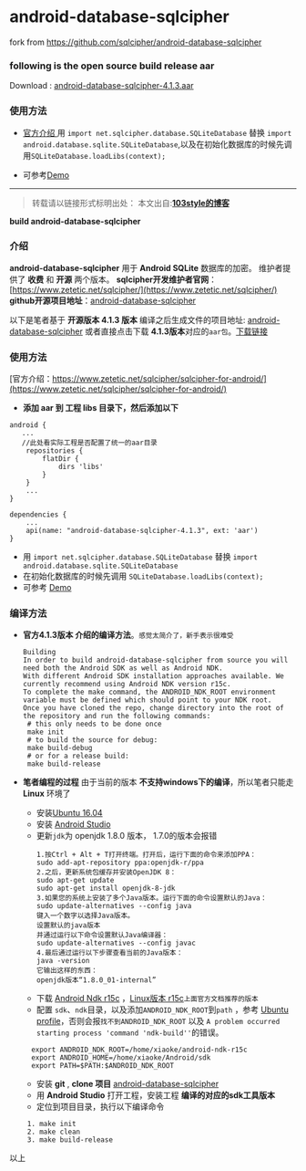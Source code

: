 # android-database-sqlcipher
fork from https://github.com/sqlcipher/android-database-sqlcipher

### following is the open source build release aar

Download : [android-database-sqlcipher-4.1.3.aar](https://github.com/103style/android-database-sqlcipher/blob/master/outputs/aar/android-database-sqlcipher-4.1.3.aar)

### 使用方法
* [官方介绍 ](https://www.zetetic.net/sqlcipher/sqlcipher-for-android/)
  用 `import net.sqlcipher.database.SQLiteDatabase` 替换 `import android.database.sqlite.SQLiteDatabase`,以及在初始化数据库的时候先调用`SQLiteDatabase.loadLibs(context);`

* 可参考[Demo](https://github.com/103style/android-database-sqlcipher/tree/master/Demo)
---



>转载请以链接形式标明出处： 
本文出自:[**103style的博客**](http://blog.csdn.net/lxk_1993) 

**build android-database-sqlcipher**
### 介绍
**android-database-sqlcipher**  用于 **Android SQLite** 数据库的加密。
维护者提供了 **收费** 和 **开源** 两个版本。
**sqlcipher开发维护者官网**：[https://www.zetetic.net/sqlcipher/](https://www.zetetic.net/sqlcipher/)
**github开源项目地址**：[android-database-sqlcipher](https://github.com/sqlcipher/android-database-sqlcipher)


以下是笔者基于 **开源版本 4.1.3 版本** 编译之后生成文件的项目地址: [android-database-sqlcipher](https://github.com/103style/android-database-sqlcipher)
或者直接点击下载 **4.1.3版本**对应的`aar包`。[下载链接](https://raw.githubusercontent.com/103style/android-database-sqlcipher/master/outputs/aar/android-database-sqlcipher-4.1.3.aar)

### 使用方法
[官方介绍：https://www.zetetic.net/sqlcipher/sqlcipher-for-android/](https://www.zetetic.net/sqlcipher/sqlcipher-for-android/)
* **添加 aar 到 工程 libs 目录下，然后添加以下**
```
android {
   ...
   //此处看实际工程是否配置了统一的aar目录
    repositories {
        flatDir {
            dirs 'libs'
        }
    }
    ...
}

dependencies {
    ...
    api(name: "android-database-sqlcipher-4.1.3", ext: 'aar')
}
```
* 用 `import net.sqlcipher.database.SQLiteDatabase` 替换 `import android.database.sqlite.SQLiteDatabase`
* 在初始化数据库的时候先调用 `SQLiteDatabase.loadLibs(context);`
* 可参考 [Demo](https://github.com/103style/android-database-sqlcipher/tree/master/Demo)

### 编译方法
* **官方4.1.3版本 介绍的编译方法**。`感觉太简介了，新手表示很难受`
    ```
    Building
    In order to build android-database-sqlcipher from source you will need both the Android SDK as well as Android NDK. 
    With different Android SDK installation approaches available. We currently recommend using Android NDK version r15c. 
    To complete the make command, the ANDROID_NDK_ROOT environment variable must be defined which should point to your NDK root. 
    Once you have cloned the repo, change directory into the root of the repository and run the following commands:
     # this only needs to be done once
     make init
     # to build the source for debug:
     make build-debug
     # or for a release build:
     make build-release
    ```

* **笔者编程的过程**
  由于当前的版本 **不支持windows下的编译**，所以笔者只能走 **Linux** 环境了
  * 安装[Ubuntu 16.04](http://www.ubuntu.org.cn/download/desktop)
  * 安装 [Android Studio](https://developer.android.google.cn/studio)
  * 更新`jdk`为 openjdk 1.8.0 版本， 1.7.0的版本会报错
    ```
    1.按Ctrl + Alt + T打开终端。打开后，运行下面的命令来添加PPA：
    sudo add-apt-repository ppa:openjdk-r/ppa
    2.之后，更新系统包缓存并安装OpenJDK 8： 
    sudo apt-get update
    sudo apt-get install openjdk-8-jdk
    3.如果您的系统上安装了多个Java版本。运行下面的命令设置默认的Java：
    sudo update-alternatives --config java
    键入一个数字以选择Java版本。
    设置默认的java版本
    并通过运行以下命令设置默认Java编译器：
    sudo update-alternatives --config javac 
    4.最后通过运行以下步骤查看当前的Java版本：
    java -version
    它输出这样的东西：
    openjdk版本“1.8.0_01-internal”
    ```
  * 下载 [Android Ndk r15c]([https://developer.android.google.cn/ndk/downloads/older_releases.html](https://developer.android.google.cn/ndk/downloads/older_releases.html)
)  ，[Linux版本 r15c](https://dl.google.com/android/repository/android-ndk-r15c-linux-x86_64.zip)`上面官方文档推荐的版本`
  * 配置 `sdk`、`ndk`目录，以及添加`ANDROID_NDK_ROOT`到`path` ，参考 [Ubuntu profile](https://github.com/103style/android-database-sqlcipher/blob/master/profile)，否则会报`找不到ANDROID_NDK_ROOT` 以及 `A problem occurred starting process 'command 'ndk-build''`的错误。
  ```
    export ANDROID_NDK_ROOT=/home/xiaoke/android-ndk-r15c
    export ANDROID_HOME=/home/xiaoke/Android/sdk
    export PATH=$PATH:$ANDROID_NDK_ROOT 
  ```
  * 安装 **git** , **clone 项目** [android-database-sqlcipher](https://github.com/sqlcipher/android-database-sqlcipher)
  * 用 **Android Studio** 打开工程，安装工程 **编译的对应的sdk工具版本** 
  * 定位到项目目录，执行以下编译命令
   ```
    1. make init
    2. make clean
    3. make build-release
   ```
以上
